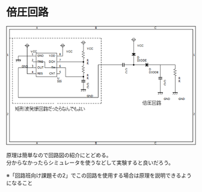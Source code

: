 # 倍圧回路  

![doubler](images/555_doubler.png)  

原理は簡単なので回路図の紹介にとどめる。  
分からなかったらシミュレータを使うなどして実験すると良いだろう。  

※「回路班向け課題その2」でこの回路を使用する場合は原理を説明できるようになること